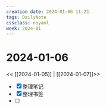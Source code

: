 ```yaml
---
creation date: 2024-01-06 11:23
tags: DailyNote
cssclass: noyaml
week: 2024-01
---
```


# 2024-01-06

<< [[2024-01-05]] | [[2024-01-07]]>>

- [x] 整理笔记
- [x] 整理书签
- [ ] 